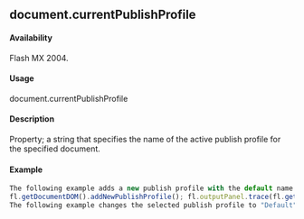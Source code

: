 ## document.currentPublishProfile

#### Availability

Flash MX 2004.

#### Usage

document.currentPublishProfile

#### Description

Property; a string that specifies the name of the active publish profile for the specified document.

#### Example

```javascript
The following example adds a new publish profile with the default name and then displays the name of the profile in the Output panel:
fl.getDocumentDOM().addNewPublishProfile(); fl.outputPanel.trace(fl.getDocumentDOM().currentPublishProfile);
The following example changes the selected publish profile to "Default": fl.getDocumentDOM().currentPublishProfile = "Default";

```